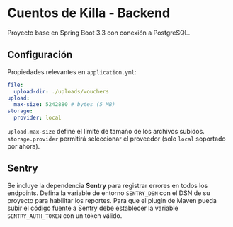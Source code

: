# Cuentos de Killa - Backend
Proyecto base en Spring Boot 3.3 con conexión a PostgreSQL.

## Configuración

Propiedades relevantes en `application.yml`:

```yaml
file:
  upload-dir: ./uploads/vouchers
upload:
  max-size: 5242880 # bytes (5 MB)
storage:
  provider: local
```

`upload.max-size` define el límite de tamaño de los archivos subidos.
`storage.provider` permitirá seleccionar el proveedor (solo `local` soportado por ahora).

## Sentry

Se incluye la dependencia **Sentry** para registrar errores en todos los endpoints.
Defina la variable de entorno `SENTRY_DSN` con el DSN de su proyecto para habilitar los reportes.
Para que el plugin de Maven pueda subir el código fuente a Sentry debe
establecer la variable `SENTRY_AUTH_TOKEN` con un token válido.
